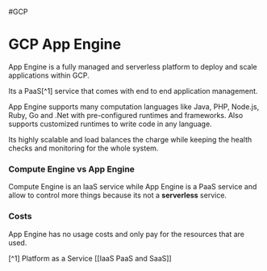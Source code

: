 #GCP 

# GCP App Engine

App Engine is a fully managed and serverless platform to deploy and scale applications within GCP. 

Its a PaaS[^1] service that comes with end to end application management. 

App Engine supports many computation languages like Java, PHP, Node.js, Ruby, Go and .Net with pre-configured runtimes and frameworks. Also supports customized runtimes to write code in any language. 

Its highly scalable and load balances the charge while keeping the health checks and monitoring for the whole system. 



### Compute Engine vs App Engine

Compute Engine is an IaaS service while App Engine is a PaaS service and allow to control more things because its not a **serverless** service. 


### Costs

App Engine has no usage costs and only pay for the resources that are used. 



[^1] Platform as a Service [[IaaS PaaS and SaaS]]

